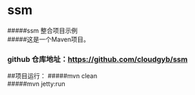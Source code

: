 # ssm
#####ssm 整合项目示例<br>
#####这是一个Maven项目。
### github 仓库地址：https://github.com/cloudgyb/ssm

##项目运行：
#####mvn clean<br>
#####mvn jetty:run
